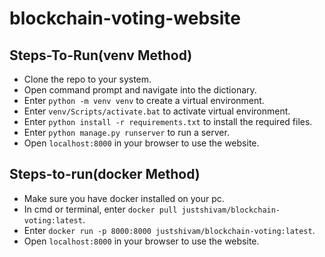 # blockchain-voting-website
## Steps-To-Run(venv Method)
- Clone the repo to your system.
- Open command prompt and navigate into the dictionary.
- Enter `python -m venv venv` to create a virtual environment.
- Enter `venv/Scripts/activate.bat` to activate virtual environment.
- Enter `python install -r requirements.txt` to install the required files.
- Enter `python manage.py runserver` to run a server.
- Open `localhost:8000` in your browser to use the website.

## Steps-to-run(docker Method)
- Make sure you have docker installed on your pc.
- In cmd or terminal, enter `docker pull justshivam/blockchain-voting:latest`. 
- Enter `docker run -p 8000:8000 justshivam/blockchain-voting:latest`.
- Open `localhost:8000` in your browser to use the website.
